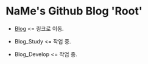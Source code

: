 # NaMe's Github Blog 'Root'



* [Blog](https://kjh2000a.github.io/Blog/) <= 링크로 이동.

* Blog_Study <= 작업 중.

* Blog_Develop <= 작업 중.
